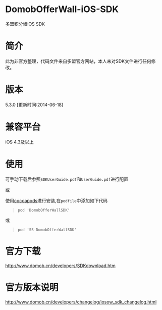 # DomobOfferWall-iOS-SDK
多盟积分墙iOS SDK

# 简介
此为非官方整理，代码文件来自多盟官方网站，本人未对SDK文件进行任何修改。

# 版本
5.3.0 [更新时间:2014-06-18]

# 兼容平台
iOS 4.3及以上

# 使用
可手动下载后参照`SDKUserGuide.pdf`和`UserGuide.pdf`进行配置

或

使用[cocoapods](http://cocoapods.org/)进行安装,在`podfile`中添加如下代码

> `pod 'DomobOfferWallSDK'`

或

> `pod 'SS-DomobOfferWallSDK'`

# 官方下载
http://www.domob.cn/developers/SDKdownload.htm

# 官方版本说明
http://www.domob.cn/developers/changelog/iosow_sdk_changelog.html
